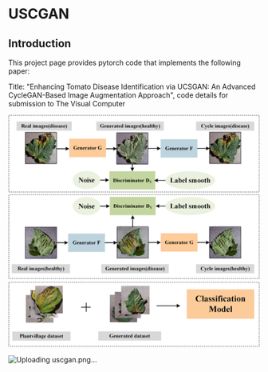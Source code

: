 # USCGAN
## Introduction
This project page provides pytorch code that implements the following paper:

Title: "Enhancing Tomato Disease Identification via UCSGAN: An Advanced CycleGAN-Based Image Augmentation Approach",
code details for submission to The Visual Computer

![image](https://github.com/YqingZhou/USCGAN/blob/main/model/uscgan.png)

![Uploading uscgan.png…]()
